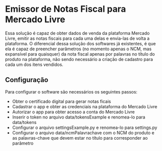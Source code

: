 # Emissor de Notas Fiscal para Mercado Livre
Essa solução é capaz de obter dados de venda da plataforma Mercado Livre, emitir as notas fiscais para cada uma delas e envia-las de volta a plataforma. O diferencial dessa solução dos softwares já existentes, é que ela é capaz de preencher parâmetros (no momento apenas o NCM, mas expansível para quaisquer) da nota fiscal apenas por palavras no título do produto na plataforma, não sendo necessário a criação de cadastro para cada um dos itens vendidos.

## Configuração

Para configurar o software são necessários os seguintes passos:
- Obter o certificado digital para gerar notas ficais
- Cadastrar o app e obter as credenciais na plataforma do Mercado Livre
- Autorizar o app para obter acesso a conta do Mercado Livre
- Inserir o token no arquivo data/tokensExample e renomea-lo para data/tokens
- Configurar o arquivo settingsExample.py e renomea-lo para settings.py
- Configurar o arquivo data/ncmPalavrachave com o NCM do produto e as palavras-chave que devem estar no título para corresponder ao parâmetro
